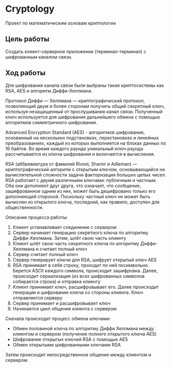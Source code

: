 # Cryptology
Проект по математическим основам криптологии

## Цель работы

Создать клиент-серверное приложение (терминал-терминал) с шифрованным каналом связи.

## Ход работы

Для шифрования канала связи были выбраны такие криптосистемы как RSA, AES и алгоритм Диффи-Хеллмана. 

Протокол Диффи — Хеллмана — криптографический протокол, позволяющий двум и более сторонам получить общий секретный ключ, используя незащищенный от прослушивания канал связи. Полученный ключ используется для шифрования дальнейшего обмена с помощью алгоритмов симметричного шифрования.

Advanced Encryption Standard (AES) - алгоритмов шифрования, основанный на нескольких подстановках, перестановках и линейных преобразованиях, каждый из которых выполняется на блоках данных по 16 байтов. Во время каждого раунда уникальный ключ раунда рассчитывается из ключа шифрования и включается в вычисления. 

RSA (аббревиатура от фамилий Rivest, Shamir и Adleman) — криптографический алгоритм с открытым ключом, основывающийся на вычислительной сложности задачи факторизации больших целых чисел. RSA работает с двумя различными ключами: публичным и частным. Оба они дополняют друг друга, что означает, что сообщение, зашифрованное одним из них, может быть дешифровано только его дополняющей стороной. Поскольку частный ключ не может быть вычислен из открытого ключа, последний, как правило, доступен для общественности.

Описание процесса работы:

1. Клиент устанавливает соединение с сервером
2. Сервер начинает генерацию секретного ключа по алгоритму Диффи-Хеллмана. Затем, шлёт свою часть клиенту
3. Клиент шлёт свою часть секретного ключа по алгоритму Диффи-Хеллмана и считает полный ключ
4. Сервер считает полный ключ
5. Сервер генерирует ключи для RSA, шифрует открытый ключ AES
6. RSA принимает в себя строку, проходит по ней посимвольно. Берется ASCII каждого символа, происходит зашифровка. Далее, происходит сериализация (из всех шифрованных символов собирается строка) и отправка клиенту
7. Клиент принимает ключ, расшифровывает его. Далее происходит генерация и шифрование ключа со стороны клиента. Ключ отправляется серверу
8. Сервер принимает и расшифровывает ключ
9. Начинается цикл общения клиента с сервером

Сначала происходит процесс обмена ключами:

- Обмен половиной ключа по алгоритму Диффи Хеллмана между клиентом и сервером (получение полного открытого ключа AES)
- Шифрование открытых ключей RSA с помощью AES
- Обмен открытыми шифрованными ключами RSA

Затем происходит непосредственное общение между клиентом и сервером.
